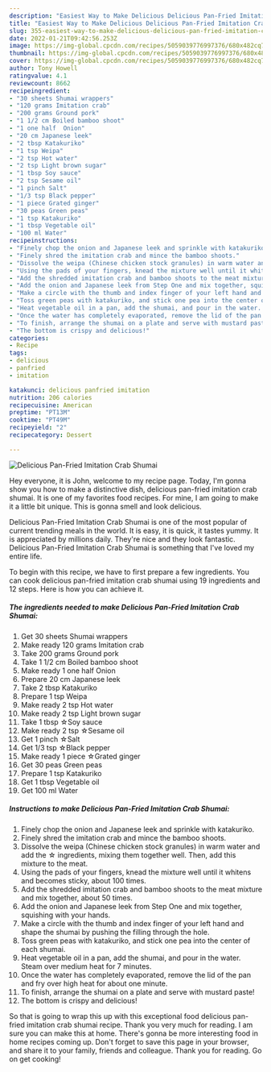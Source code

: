 ```yaml
---
description: "Easiest Way to Make Delicious Delicious Pan-Fried Imitation Crab Shumai"
title: "Easiest Way to Make Delicious Delicious Pan-Fried Imitation Crab Shumai"
slug: 355-easiest-way-to-make-delicious-delicious-pan-fried-imitation-crab-shumai
date: 2022-01-21T09:42:56.253Z
image: https://img-global.cpcdn.com/recipes/5059039776997376/680x482cq70/delicious-pan-fried-imitation-crab-shumai-recipe-main-photo.jpg
thumbnail: https://img-global.cpcdn.com/recipes/5059039776997376/680x482cq70/delicious-pan-fried-imitation-crab-shumai-recipe-main-photo.jpg
cover: https://img-global.cpcdn.com/recipes/5059039776997376/680x482cq70/delicious-pan-fried-imitation-crab-shumai-recipe-main-photo.jpg
author: Tony Howell
ratingvalue: 4.1
reviewcount: 8662
recipeingredient:
- "30 sheets Shumai wrappers"
- "120 grams Imitation crab"
- "200 grams Ground pork"
- "1 1/2 cm Boiled bamboo shoot"
- "1 one half  Onion"
- "20 cm Japanese leek"
- "2 tbsp Katakuriko"
- "1 tsp Weipa"
- "2 tsp Hot water"
- "2 tsp Light brown sugar"
- "1 tbsp Soy sauce"
- "2 tsp Sesame oil"
- "1 pinch Salt"
- "1/3 tsp Black pepper"
- "1 piece Grated ginger"
- "30 peas Green peas"
- "1 tsp Katakuriko"
- "1 tbsp Vegetable oil"
- "100 ml Water"
recipeinstructions:
- "Finely chop the onion and Japanese leek and sprinkle with katakuriko."
- "Finely shred the imitation crab and mince the bamboo shoots."
- "Dissolve the weipa (Chinese chicken stock granules) in warm water and add the ☆ ingredients, mixing them together well. Then, add this mixture to the meat."
- "Using the pads of your fingers, knead the mixture well until it whitens and becomes sticky, about 100 times."
- "Add the shredded imitation crab and bamboo shoots to the meat mixture and mix together, about 50 times."
- "Add the onion and Japanese leek from Step One and mix together, squishing with your hands."
- "Make a circle with the thumb and index finger of your left hand and shape the shumai by pushing the filling through the hole."
- "Toss green peas with katakuriko, and stick one pea into the center of each shumai."
- "Heat vegetable oil in a pan, add the shumai, and pour in the water. Steam over medium heat for 7 minutes."
- "Once the water has completely evaporated, remove the lid of the pan and fry over high heat for about one minute."
- "To finish, arrange the shumai on a plate and serve with mustard paste!"
- "The bottom is crispy and delicious!"
categories:
- Recipe
tags:
- delicious
- panfried
- imitation

katakunci: delicious panfried imitation 
nutrition: 206 calories
recipecuisine: American
preptime: "PT13M"
cooktime: "PT49M"
recipeyield: "2"
recipecategory: Dessert

---
```



![Delicious Pan-Fried Imitation Crab Shumai](https://img-global.cpcdn.com/recipes/5059039776997376/680x482cq70/delicious-pan-fried-imitation-crab-shumai-recipe-main-photo.jpg)

Hey everyone, it is John, welcome to my recipe page. Today, I'm gonna show you how to make a distinctive dish, delicious pan-fried imitation crab shumai. It is one of my favorites food recipes. For mine, I am going to make it a little bit unique. This is gonna smell and look delicious.

Delicious Pan-Fried Imitation Crab Shumai is one of the most popular of current trending meals in the world. It is easy, it is quick, it tastes yummy. It is appreciated by millions daily. They're nice and they look fantastic. Delicious Pan-Fried Imitation Crab Shumai is something that I've loved my entire life.




To begin with this recipe, we have to first prepare a few ingredients. You can cook delicious pan-fried imitation crab shumai using 19 ingredients and 12 steps. Here is how you can achieve it.

<!--inarticleads1-->

##### The ingredients needed to make Delicious Pan-Fried Imitation Crab Shumai:

1. Get 30 sheets Shumai wrappers
1. Make ready 120 grams Imitation crab
1. Take 200 grams Ground pork
1. Take 1 1/2 cm Boiled bamboo shoot
1. Make ready 1 one half  Onion
1. Prepare 20 cm Japanese leek
1. Take 2 tbsp Katakuriko
1. Prepare 1 tsp Weipa
1. Make ready 2 tsp Hot water
1. Make ready 2 tsp Light brown sugar
1. Take 1 tbsp ☆Soy sauce
1. Make ready 2 tsp ☆Sesame oil
1. Get 1 pinch ☆Salt
1. Get 1/3 tsp ☆Black pepper
1. Make ready 1 piece ☆Grated ginger
1. Get 30 peas Green peas
1. Prepare 1 tsp Katakuriko
1. Get 1 tbsp Vegetable oil
1. Get 100 ml Water




<!--inarticleads2-->

##### Instructions to make Delicious Pan-Fried Imitation Crab Shumai:

1. Finely chop the onion and Japanese leek and sprinkle with katakuriko.
1. Finely shred the imitation crab and mince the bamboo shoots.
1. Dissolve the weipa (Chinese chicken stock granules) in warm water and add the ☆ ingredients, mixing them together well. Then, add this mixture to the meat.
1. Using the pads of your fingers, knead the mixture well until it whitens and becomes sticky, about 100 times.
1. Add the shredded imitation crab and bamboo shoots to the meat mixture and mix together, about 50 times.
1. Add the onion and Japanese leek from Step One and mix together, squishing with your hands.
1. Make a circle with the thumb and index finger of your left hand and shape the shumai by pushing the filling through the hole.
1. Toss green peas with katakuriko, and stick one pea into the center of each shumai.
1. Heat vegetable oil in a pan, add the shumai, and pour in the water. Steam over medium heat for 7 minutes.
1. Once the water has completely evaporated, remove the lid of the pan and fry over high heat for about one minute.
1. To finish, arrange the shumai on a plate and serve with mustard paste!
1. The bottom is crispy and delicious!




So that is going to wrap this up with this exceptional food delicious pan-fried imitation crab shumai recipe. Thank you very much for reading. I am sure you can make this at home. There's gonna be more interesting food in home recipes coming up. Don't forget to save this page in your browser, and share it to your family, friends and colleague. Thank you for reading. Go on get cooking!
